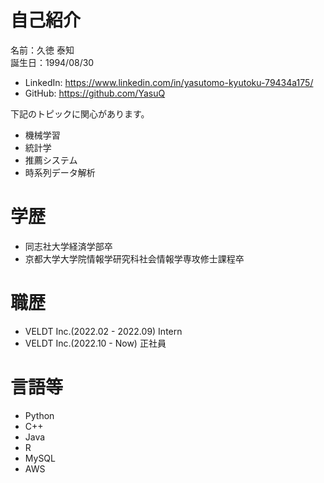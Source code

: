 # 自己紹介
名前：久徳 泰知  
誕生日：1994/08/30  
  
- LinkedIn: https://www.linkedin.com/in/yasutomo-kyutoku-79434a175/  
- GitHub: https://github.com/YasuQ  
  
下記のトピックに関心があります。  
- 機械学習  
- 統計学  
- 推薦システム  
- 時系列データ解析  
  
# 学歴
- 同志社大学経済学部卒  
- 京都大学大学院情報学研究科社会情報学専攻修士課程卒  
  
# 職歴  
- VELDT Inc.(2022.02 - 2022.09) Intern  
- VELDT Inc.(2022.10 - Now) 正社員  
  
# 言語等
- Python
- C++
- Java
- R
- MySQL
- AWS

